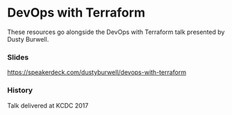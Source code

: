 # DevOps with Terraform

These resources go alongside the DevOps with Terraform talk presented by Dusty
Burwell.

### Slides
https://speakerdeck.com/dustyburwell/devops-with-terraform

### History
Talk delivered at KCDC 2017

